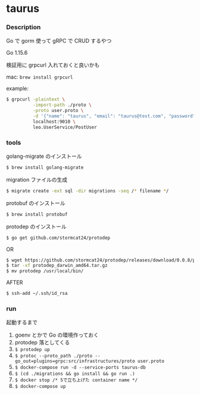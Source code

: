 # taurus

### Description

Go で gorm 使って gRPC で CRUD するやつ

Go 1.15.6

検証用に grpcurl 入れておくと良いかも

mac: `brew install grpcurl`

example:

```sh
$ grpcurl -plaintext \
          -import-path ./proto \
          -proto user.proto \
          -d '{"name": "taurus", "email": "taurus@test.com", "password": "password"}' \
          localhost:9010 \
          leo.UserService/PostUser
```

### tools

golang-migrate のインストール

```sh
$ brew install golang-migrate
```

migration ファイルの生成

```sh
$ migrate create -ext sql -dir migrations -seq /* filename */
```

protobuf のインストール

```sh
$ brew install protobuf
```

protodep のインストール

```sh
$ go get github.com/stormcat24/protodep
```

OR

```sh
$ wget https://github.com/stormcat24/protodep/releases/download/0.0.8/protodep_darwin_amd64.tar.gz
$ tar -xf protodep_darwin_amd64.tar.gz
$ mv protodep /usr/local/bin/
```

AFTER

```sh
$ ssh-add ~/.ssh/id_rsa
```

### run

起動するまで

1. goenv とかで Go の環境作っておく
2. protodep 落としてくる
3. `$ protodep up`
4. `$ protoc --proto_path ./proto --go_out=plugins=grpc:src/infrastructures/proto user.proto`
5. `$ docker-compose run -d --service-ports taurus-db`
6. `$ (cd ./migrations && go install && go run .)`
7. `$ docker stop /* 5で立ち上げた container name */`
8. `$ docker-compose up`
